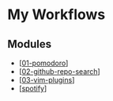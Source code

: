 My Workflows
===

Modules
---

- [[01-pomodoro]]
- [[02-github-repo-search]]
- [[03-vim-plugins]]
- [[spotify]]

[//begin]: # "Autogenerated link references for markdown compatibility"
[01-pomodoro]: 01-pomodoro.md "Pomodoro"
[02-github-repo-search]: 02-github-repo-search.md "Github Repo Search"
[03-vim-plugins]: 03-vim-plugins.md "Vim Plugins"
[spotify]: spotify/spotify.md "Spotify"
[//end]: # "Autogenerated link references"